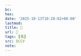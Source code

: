 ```yaml
---
bc:
hex:
date: '2025-10-13T10:28:02+08:00'
lastmod:
title: 􂖭
url: 􂖭
tags: [風]
src: DCCV
note:
---
```

